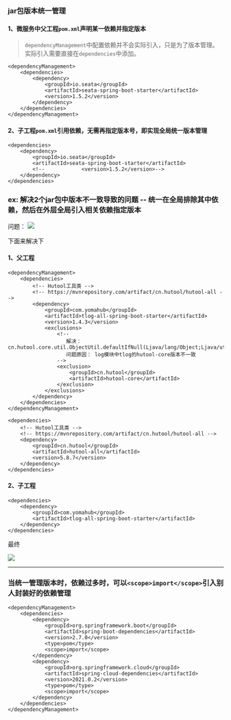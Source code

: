 ### jar包版本统一管理

#### 1、微服务中父工程`pom.xml`声明某一依赖并指定版本

> `dependencyManagement`中配置依赖并不会实际引入，只是为了版本管理。
> 实际引入需要直接在`dependencies`中添加。

```
<dependencyManagement>
    <dependencies>
        <dependency>
            <groupId>io.seata</groupId>
            <artifactId>seata-spring-boot-starter</artifactId>
            <version>1.5.2</version>
        </dependency>
    </dependencies>
</dependencyManagement>
```

#### 2、子工程`pom.xml`引用依赖，无需再指定版本号，即实现全局统一版本管理

```
<dependencies>
    <dependency>
        <groupId>io.seata</groupId>
        <artifactId>seata-spring-boot-starter</artifactId>
        <!--            <version>1.5.2</version>-->
    </dependency>
</dependencies>
```

### ex: 解决2个jar包中版本不一致导致的问题 -- 统一在全局排除其中依赖，然后在外层全局引入相关依赖指定版本

问题：
![](images/maven-version-exclusion-01.png)

下面来解决下

#### 1、父工程

```
<dependencyManagement>
    <dependencies>
        <!-- Hutool工具类 -->
        <!-- https://mvnrepository.com/artifact/cn.hutool/hutool-all -->
        <dependency>
            <groupId>com.yomahub</groupId>
            <artifactId>tlog-all-spring-boot-starter</artifactId>
            <version>1.4.3</version>
            <exclusions>
                <!--
                   解决： cn.hutool.core.util.ObjectUtil.defaultIfNull(Ljava/lang/Object;Ljava/util/function/Supplier;)Ljava/lang/Object;
                   问题原因： log模块中tlog的hutool-core版本不一致
                -->
                <exclusion>
                    <groupId>cn.hutool</groupId>
                    <artifactId>hutool-core</artifactId>
                </exclusion>
            </exclusions>
        </dependency>
    </dependencies>
</dependencyManagement>

<dependencies>
    <!-- Hutool工具类 -->
    <!-- https://mvnrepository.com/artifact/cn.hutool/hutool-all -->
    <dependency>
        <groupId>cn.hutool</groupId>
        <artifactId>hutool-all</artifactId>
        <version>5.8.7</version>
    </dependency>
</dependencies>
```

#### 2、子工程

```
<dependencies>
    <dependency>
        <groupId>com.yomahub</groupId>
        <artifactId>tlog-all-spring-boot-starter</artifactId>
    </dependency>
</dependencies>
```

最终

![](images/maven-version-exclusion-02.png)

---

### 当统一管理版本时，依赖过多时，可以`<scope>import</scope>`引入别人封装好的依赖管理

```
<dependencyManagement>
    <dependencies>
        <dependency>
            <groupId>org.springframework.boot</groupId>
            <artifactId>spring-boot-dependencies</artifactId>
            <version>2.7.0</version>
            <type>pom</type>
            <scope>import</scope>
        </dependency>
        <dependency>
            <groupId>org.springframework.cloud</groupId>
            <artifactId>spring-cloud-dependencies</artifactId>
            <version>2021.0.2</version>
            <type>pom</type>
            <scope>import</scope>
        </dependency>
    </dependencies>
</dependencyManagement>
```